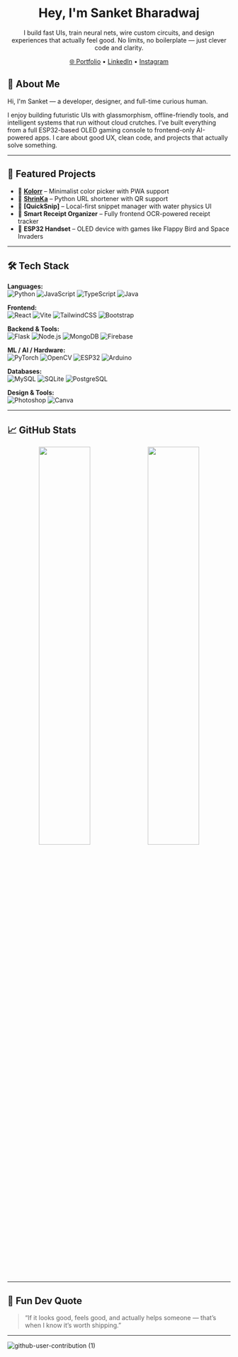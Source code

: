 <h1 align="center">Hey, I'm Sanket Bharadwaj </h1>
<p align="center">
  I build fast UIs, train neural nets, wire custom circuits, and design experiences that actually feel good. No limits, no boilerplate — just clever code and clarity.
</p>


<p align="center">
  <a href="https://sanketbharadwaj.vercel.app" target="_blank">🌐 Portfolio</a> • 
  <a href="https://www.linkedin.com/in/sanket-bharadwaj-a041b6311" target="_blank">LinkedIn</a> • 
  <a href="https://instagram.com/sanket_half_blood" target="_blank">Instagram</a>
</p>


## 🧠 About Me

Hi, I'm Sanket — a developer, designer, and full-time curious human.

I enjoy building futuristic UIs with glassmorphism, offline-friendly tools, and intelligent systems that run without cloud crutches. I’ve built everything from a full ESP32-based OLED gaming console to frontend-only AI-powered apps. I care about good UX, clean code, and projects that actually solve something.

---

## 🚀 Featured Projects

- 🔹 **[Kolorr](https://kolorr.vercel.app)** – Minimalist color picker with PWA support
- 🔹 **[ShrinKa](https://shrinka-fcr8.onrender.com)** – Python URL shortener with QR support
- 🔹 **[QuickSnip]** – Local-first snippet manager with water physics UI
- 🔹 **Smart Receipt Organizer** – Fully frontend OCR-powered receipt tracker
- 🔹 **ESP32 Handset** – OLED device with games like Flappy Bird and Space Invaders

---

## 🛠️ Tech Stack

**Languages:**  
![Python](https://img.shields.io/badge/Python-3670A0?style=for-the-badge&logo=python&logoColor=white)  ![JavaScript](https://img.shields.io/badge/JavaScript-F7DF1E?style=for-the-badge&logo=javascript&logoColor=black)  ![TypeScript](https://img.shields.io/badge/TypeScript-007ACC?style=for-the-badge&logo=typescript&logoColor=white)  ![Java](https://img.shields.io/badge/Java-ED8B00?style=for-the-badge&logo=java&logoColor=white)  

**Frontend:**  
![React](https://img.shields.io/badge/React-20232a?style=for-the-badge&logo=react&logoColor=61DAFB)  ![Vite](https://img.shields.io/badge/Vite-646CFF?style=for-the-badge&logo=vite&logoColor=white)  ![TailwindCSS](https://img.shields.io/badge/TailwindCSS-38B2AC?style=for-the-badge&logo=tailwind-css&logoColor=white)  ![Bootstrap](https://img.shields.io/badge/Bootstrap-7952B3?style=for-the-badge&logo=bootstrap&logoColor=white)

**Backend & Tools:**  
![Flask](https://img.shields.io/badge/Flask-black?style=for-the-badge&logo=flask&logoColor=white)  ![Node.js](https://img.shields.io/badge/Node.js-339933?style=for-the-badge&logo=node.js&logoColor=white)  ![MongoDB](https://img.shields.io/badge/MongoDB-4EA94B?style=for-the-badge&logo=mongodb&logoColor=white)  ![Firebase](https://img.shields.io/badge/Firebase-FFCA28?style=for-the-badge&logo=firebase&logoColor=black)

**ML / AI / Hardware:**  
![PyTorch](https://img.shields.io/badge/PyTorch-EE4C2C?style=for-the-badge&logo=pytorch&logoColor=white)  ![OpenCV](https://img.shields.io/badge/OpenCV-5C3EE8?style=for-the-badge&logo=opencv&logoColor=white)  ![ESP32](https://img.shields.io/badge/ESP32-000000?style=for-the-badge&logo=espressif&logoColor=white)  ![Arduino](https://img.shields.io/badge/Arduino-00979D?style=for-the-badge&logo=arduino&logoColor=white)

**Databases:**  
![MySQL](https://img.shields.io/badge/MySQL-00758F?style=for-the-badge&logo=mysql&logoColor=white)  ![SQLite](https://img.shields.io/badge/SQLite-07405E?style=for-the-badge&logo=sqlite&logoColor=white)  ![PostgreSQL](https://img.shields.io/badge/Postgres-316192?style=for-the-badge&logo=postgresql&logoColor=white)

**Design & Tools:**  
![Photoshop](https://img.shields.io/badge/Adobe%20Photoshop-31A8FF?style=for-the-badge&logo=adobe-photoshop&logoColor=white)  ![Canva](https://img.shields.io/badge/Canva-00C4CC?style=for-the-badge&logo=canva&logoColor=white)

---

## 📈 GitHub Stats

<p align="center">
  <img src="https://github-readme-stats.vercel.app/api?username=Sanket-Bharadwaj&theme=radical&show_icons=true&count_private=true&hide_border=true" width="48%"/>
  <img src="https://github-readme-stats.vercel.app/api/top-langs/?username=Sanket-Bharadwaj&layout=compact&theme=radical&hide_border=true" width="48%"/>
</p>

---
## 💬 Fun Dev Quote

> “If it looks good, feels good, and actually helps someone — that’s when I know it’s worth shipping.”

---

<!-- Add this if you want the Easter egg -->
<!-- sanket.builds("magic") -->



![github-user-contribution (1)](https://github.com/user-attachments/assets/9944411d-bcd0-4033-9280-5a461bd8dac3)
